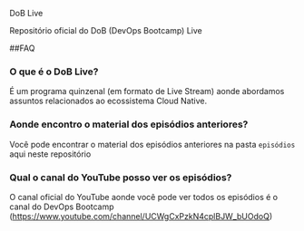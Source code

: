 DoB Live 

Repositório oficial do DoB (DevOps Bootcamp) Live

##FAQ

### O que é o DoB Live?

É um programa quinzenal (em formato de Live Stream) aonde abordamos assuntos relacionados ao ecossistema Cloud Native.

### Aonde encontro o material dos episódios anteriores?

Você pode encontrar o material dos episódios anteriores na pasta `episódios` aqui neste repositório

### Qual o canal do YouTube posso ver os episódios?

O canal oficial do YouTube aonde você pode ver todos os episódios é o canal do DevOps Bootcamp (https://www.youtube.com/channel/UCWgCxPzkN4cplBJW_bUOdoQ)
